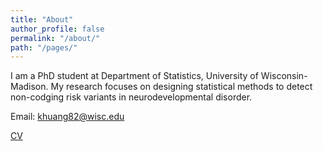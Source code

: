 ```yaml
---
title: "About"
author_profile: false
permalink: "/about/"
path: "/pages/"
---
```



I am a PhD student at Department of Statistics, University of Wisconsin-Madison. My research focuses on designing statistical methods to detect non-codging risk variants in neurodevelopmental disorder.

Email: <khuang82@wisc.edu>

[CV](https://github.com/KunlingHuang/KunlingHuang.github.io/tree/master/assets/docs/KHuangCV.pdf)
